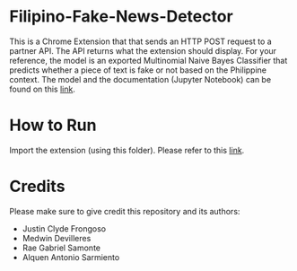 # Filipino-Fake-News-Detector
This is a Chrome Extension that that sends an HTTP POST request to a partner API. The API returns what the extension should display. For your reference, the model is an exported Multinomial Naive Bayes Classifier that predicts whether a piece of text is fake or not based on the Philippine context. The model and the documentation (Jupyter Notebook) can be found on this [link](https://github.com/Arukuen/faker).

# How to Run
Import the extension (using this folder). Please refer to this [link](https://support.google.com/chrome_webstore/answer/2664769).

# Credits
Please make sure to give credit this repository and its authors:
- Justin Clyde Frongoso
- Medwin Devilleres
- Rae Gabriel Samonte
- Alquen Antonio Sarmiento
